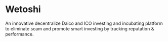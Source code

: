 # Wetoshi
An innovative decentralize Daico and ICO investing and incubating platform to eliminate scam and promote smart investing by tracking reputation &amp; performance.
